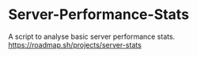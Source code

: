 # Server-Performance-Stats
A script to analyse basic server performance stats.
https://roadmap.sh/projects/server-stats
